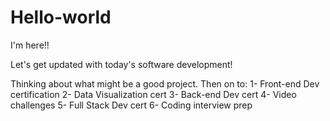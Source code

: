 # Hello-world
I'm here!!

Let's get updated with today's software development!

Thinking about what might be a good project. Then on to:
1- Front-end Dev certification
2- Data Visualization cert
3- Back-end Dev cert
4- Video challenges
5- Full Stack Dev cert
6- Coding interview prep

